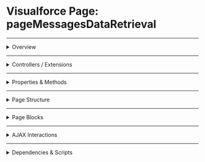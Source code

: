 # Visualforce Page: pageMessagesDataRetrieval

---

<details>
<summary>Overview</summary>

## Visualforce Page Overview: pageMessagesDataRetrieval

The 'pageMessagesDataRetrieval' Visualforce page displays messages and data related to account retrieval using the specified controller.

### Purpose of the Page
Its primary purpose is to facilitate user interaction by showing messages generated during the retrieval process of account data.



### Metadata
- **API Version**: 54
- **Label**: Page Messages Data Retrieval

</details>

---

<details>
<summary>Controllers / Extensions</summary>

## Key Controllers / Extensions Used
- **Standard Controller**: None
- **Custom Controller**: PageMessagesDataRetrievalController
- **Extensions**: 
  None

</details>

---

<details>
<summary>Properties & Methods</summary>

## Properties
_No public properties found in associated Apex controllers/extensions._

---

## Methods
_No public methods found in associated Apex controllers/extensions._

</details>

---

<details>
<summary>Page Structure</summary>

### Forms
- Contains **1** `apex:form` component(s)

### Inputs
- No input bindings detected

### Buttons
- No actionable buttons or links detected

</details>

---

<details>
<summary>Page Blocks</summary>

## Page Blocks on the Page
_No `apex:pageBlock` components detected._

</details>

---

<details>
<summary>AJAX Interactions</summary>

- No `apex:actionSupport` components detected.

- No `apex:outputPanel` components detected.

</details>

---

<details>
<summary>Dependencies & Scripts</summary>

### Objects
- `PageMessagesDataRetrievalController`

### Fields
- `getAccounts`
- `accounts`

### Custom Components
- No custom components detected.

### Scripts
- No script tags detected.

</details>